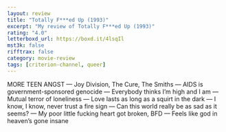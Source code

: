 ```yaml
---
layout: review
title: "Totally F***ed Up (1993)"
excerpt: "My review of Totally F***ed Up (1993)"
rating: "4.0"
letterboxd_url: https://boxd.it/4lsqIl
mst3k: false
rifftrax: false
category: movie-review
tags: [criterion-channel, queer]
---
```


MORE TEEN ANGST — Joy Division, The Cure, The Smiths — AIDS is government-sponsored genocide — Everybody thinks I’m high and I am — Mutual terror of loneliness — Love lasts as long as a squirt in the dark — I know, I know, never trust a fire sign — Can this world really be as sad as it seems? — My poor little fucking heart got broken, BFD — Feels like god in heaven’s gone insane
